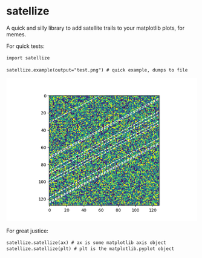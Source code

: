 # satellize

A quick and silly library to add satellite trails to your matplotlib plots, for memes.

For quick tests:

```
import satellize

satellize.example(output="test.png") # quick example, dumps to file
```
![Sample test image](test.png)


For great justice:
```
satellize.satellize(ax) # ax is some matplotlib axis object
satellize.satellize(plt) # plt is the matplotlib.pyplot object
```
